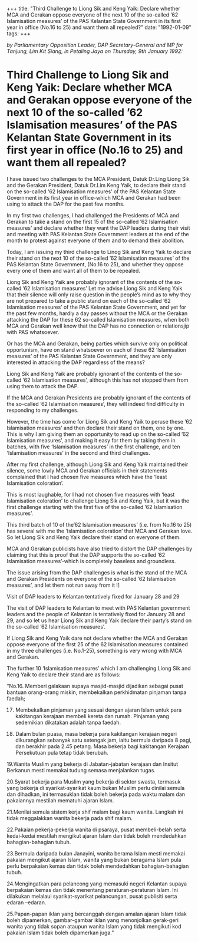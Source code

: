 +++ 
title: "Third Challenge to Liong Sik and Keng Yaik: Declare whether MCA and Gerakan oppose everyone of the next 10 of the so-called ’62 Islamisation measures’ of the PAS Kelantan State Government in its first year in office (No.16 to 25) and want them all repealed?"
date: "1992-01-09"
tags:
+++

_by Parliamentary Opposition Leader, DAP Secretary-General and MP for Tanjung, Lim Kit Siang, in Petaling Jaya on Thursday, 9th January 1992:_

# Third Challenge to Liong Sik and Keng Yaik: Declare whether MCA and Gerakan oppose everyone of the next 10 of the so-called ’62 Islamisation measures’ of the PAS Kelantan State Government in its first year in office (No.16 to 25) and want them all repealed?

I have issued two challenges to the MCA President, Datuk Dr.Ling Liong Sik and the Gerakan President, Datuk Dr.Lim Keng Yaik, to declare their stand on the so-called ‘62 Islamisation measures’ of the PAS Kelantan State Government in its first year in office-which MCA and Gerakan had been using to attack the DAP for the past few months.</u>

In my first two challenges, I had challenged the Presidents of MCA and Gerakan to take a stand on the first 15 of the so-called ’62 Islamisation measures’ and declare whether they want the DAP leaders during their visit and meeting with PAS Kelantan State Government leaders at the end of the month to protest against everyone of them and to demand their abolition.

Today, I am issuing my third challenge to Linog Sik and Keng Yaik to declare their stand on the next 10 of the so-called ’62 Islamisation measures’ of the PAS Kelantan State Government, (No.16 to 25), and whether they oppose every one of them and want all of them to be repealed.

Liong Sik and Keng Yaik are probably ignorant of the contents of the so-called ’62 Islamisation measures’
Let me advise Liong Sik and Keng Yaik that their silence will only raise question in the people’s mind as to why they are not prepared to take a public stand on each of the so-called ’62 Islamisation measures’ of the PAS Kelantan State Government, and yet for the past few months, hardly a day passes without the MCA or the Gerakan attacking the DAP for these 62 so-called Islamisation measures, when both MCA and Gerakan well know that the DAP has no connection or relationsjip with PAS whatsoever.

Or has the MCA and Gerakan, being parties which survive only on political opportunism, have on stand whatsoever on each of these 62  ‘Islamisation measures’ of the PAS Kelantan State Government, and they are only interested in attacking the DAP regardless of the means?

Liong Sik and Keng Yaik are probably ignorant of the contents of the so-called ’62 Islamisation measures’, although this has not stopped them from using them to attack the DAP.

If the MCA and Gerakan Presidents are probably ignorant of the contents of the so-called ’62 Islamisation measures’, they will indeed find difficulty in responding to my challenges.

However, the time has come for Liong Sik and Keng Yaik to peruse these ’62 Islamisation measures’ and then declare their stand on them, one by one. This is why I am giving them an opportunity to read up on the so-called ’62 Islamisation measures’, and making it easy for them by taking them in batches, with five ‘Islamisation measures’ in the first challenge, and ten ‘Islamisation measures’ in the second and third challenges.

After my first challenge, although Liong Sik and Keng Yaik maintained their silence, some lowly MCA and Gerakan officials in their statements complained that I had chosen five measures which have the ‘least Islamisation coloration’.

This is most laughable, for I had not chosen five measures with ‘least Islamisation coloration’ to challenge Liong Sik and Keng Yaik, but it was the first challenge starting with the first five of the so-called ’62 Islamisation measures’.

This third batch of 10 of the’62 Islamisation measures’ (i.e. from No.16 to 25) has several with me the ‘Islamisation coloration’ that MCA and Gerakan love. So let Liong Sik and Keng Yaik declare their stand on everyone of them.

MCA and Gerakan publicists have also tried to distort the DAP challenges by claiming that this is proof that the DAP supports the so-called ’62 Islamisation measures’-which is completely baseless and groundless.

The issue arising from the DAP challenges is what is the stand of the MCA and Gerakan Presidents on everyone of the so-called ’62 Islamisation measures’, and let them not run away from it !]

Visit of DAP leaders to Kelantan tentatively fixed for January 28 and 29

The visit of DAP leaders to Kelantan to meet with PAS Kelantan government leaders and the people of Kelantan is tentatively fixed for January 28 and 29, and so let us hear Liong Sik and Keng Yaik declare their party’s stand on the so-called ’62 Islamisation measures’.

If Liong Sik and Keng Yaik dare not declare whether the MCA and Gerakan oppose everyone of the first 25 of the 62 Islamisation measures contained in my three challenges (i.e. No.1-25), something is very wrong with MCA and Gerakan.

The further 10 ‘Islamisation measures’ which I am challenging Liong Sik and Keng Yaik to declare their stand are as follows:

“No.16. Memberi galakaan supaya masjid-masjid dijadikan sebagai pusat bantuan orang-orang miskin, membekalkan perkhidmatan pinjaman tanpa faedah;

17. Membekalkan pinjaman yang sesuai dengan ajaran Islam untuk para kakitangan kerajaan membeli kereta dan rumah. Pinjaman yang sedemikian dikatakan adalah tanpa faedah.

18. Dalam bulan puasa, masa bekerja para kakitangan kerajaan negeri dikurangkan sebanyak satu setengak jam, iaitu bermula daripada 8 pagi, dan berakhir pada 2.45 petang. Masa bekerja bagi kakitangan Kerajaan Persekutuan pula tetap tidak berubah.

19.Wanita Muslim yang bekerja di Jabatan-jabatan kerajaan dan Insitut Berkanun mesti memakai tudung semasa menjalankan tugas.

20.Syarat bekerja para Muslim yang bekerja di sektor swasta, termasuk yang bekerja di syarikat-syarikat kaum bukan Muslim perlu dinilai semula dan dihadkan, ini termasuklan tidak boleh bekerja pada waktu malam dan pakaiannya mestilah mematuhi ajaran Islam.

21.Menilai semula sistem kerja shif malam bagi kaum wanita. Langkah ini tidak meggalakkan wanita bekerja pada shif malam.

22.Pakaian pekerja-pekerja wanita di psaraya, pusat membeli-belah serta kedai-kedai mestilah mengikut ajaran Islam dan tidak boleh mendedahkan bahagian-bahagian tubuh.

23.Bermula daripada bulan Janayini, wanita berama Islam mesti memakai pakaian mengikut ajaran Islam, wanita yang bukan beragama Islam pula perlu berpakaian kemas dan tidak boleh mendedahkan bahagian-bahagian tubuh.

24.Mengingatkan para pelancong yang memasuki negeri Kelantan supaya berpakaian kemas dan tidak menentang peraturan-peraturan Islam. Ini dilakukan melalaui syarikat-syarikat pelancungan, pusat publisiti serta edaran –edaran.

25.Papan-papan iklan yang bercanggah dengan amalan ajaran Islam tidak boleh dipamerkan, gambar-gambar iklan yang menonjolkan gerak-geri wanita yang tidak sopan ataupun wanita Islam yang tidak mengikuti kod pakaian Islam tidak boleh dipamerkan juga.”
 
